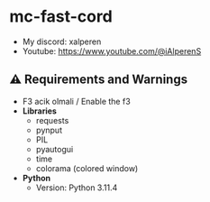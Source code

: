 # mc-fast-cord
- My discord: xalperen
- Youtube: https://www.youtube.com/@iAlperenS
## ⚠ Requirements and Warnings
- F3 acik olmali / Enable the f3
- **Libraries**
  - requests
  - pynput
  - PIL
  - pyautogui
  - time
  - colorama (colored window)
- **Python**
  - Version: Python 3.11.4
